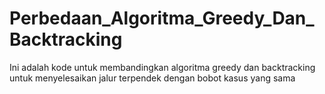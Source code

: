 # Perbedaan_Algoritma_Greedy_Dan_Backtracking
Ini adalah kode untuk membandingkan algoritma greedy dan backtracking untuk menyelesaikan jalur terpendek dengan bobot kasus yang sama
